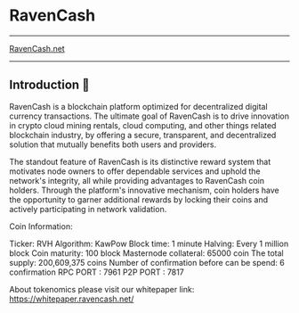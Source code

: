 # RavenCash
---


[RavenCash.net](https://ravencash.net)

---

## Introduction 🚩

RavenCash is a blockchain platform optimized for decentralized digital currency transactions. The ultimate goal of RavenCash is to drive innovation in crypto cloud mining rentals, cloud computing, and other things related blockchain industry, by offering a secure, transparent, and decentralized solution that mutually benefits both users and providers.

The standout feature of RavenCash is its distinctive reward system that motivates node owners to offer dependable services and uphold the network's integrity, all while providing advantages to RavenCash coin holders. Through the platform's innovative mechanism, coin holders have the opportunity to garner additional rewards by locking their coins and actively participating in network validation.

Coin Information:

Ticker: RVH
Algorithm: KawPow
Block time: 1 minute
Halving: Every 1 million block
Coin maturity: 100 block
Masternode collateral: 65000 coin
The total supply: 200,609,375 coins
Number of confirmation before can be spend: 6 confirmation
RPC PORT : 7961
P2P PORT : 7817


About tokenomics please visit our whitepaper link: 
https://whitepaper.ravencash.net/




